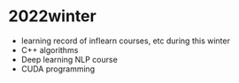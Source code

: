 # 2022winter
- learning record of inflearn courses, etc during this winter
- C++ algorithms
- Deep learning NLP course
- CUDA programming
